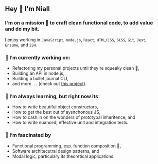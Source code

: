 ## Hey 👋 I'm Niall

### I'm on a mission 🚀 to craft clean functional code, to add value and do my bit. 

I enjoy working in `JavaScript`, `node.js`, `React`, `HTML/CSS`, `SCSS`, `Git`, `Jest`, `Enzume`, and `ZSH`. 

### 🔭 I’m currently working on:

- Refactoring my personal projects until they're squeaky clean 🧼,
- Building an API in node.js,
- Building a bullet journal CLI,
- and more. . .  (check out [this project](https://github.com/users/niallpaterson/projects/5)).

### 🌱 I’m always learning, but right now its:

- How to write beautiful object constructors,
- How to get the best out of aysnchonous JS,
- How to cash in on the wonders of prototypal inheritence, and
- How to write nuanced, effective unit and integration tests.

### 🤯 I’m fascinated by

- Functional programming, esp. function composition 🥰,
- Software architecutral design patterns, and
- Modal logic, particulary its theoretical applications.
